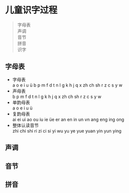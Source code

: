 儿童识字过程
=======================
> 字母表    
> 声调  
> 音节  
> 拼音  
> 识字 

## 字母表
* 字母表  
a o e i u ü b p m f d t n l g k h j q x zh ch sh r z c s y w   
* 声母表  
b p m f d t n l g k h j q x zh ch sh r z c s y w   
* 单韵母表  
a o e i u ü   
* 复韵母表  
ai ei ui ao ou iu ie üe er an en in un vn ang eng ing ong   
* 整体认读音节  
zhi chi shi ri zi ci si yi wu yu ye yue yuan yin yun ying   
## 声调
## 音节
## 拼音
